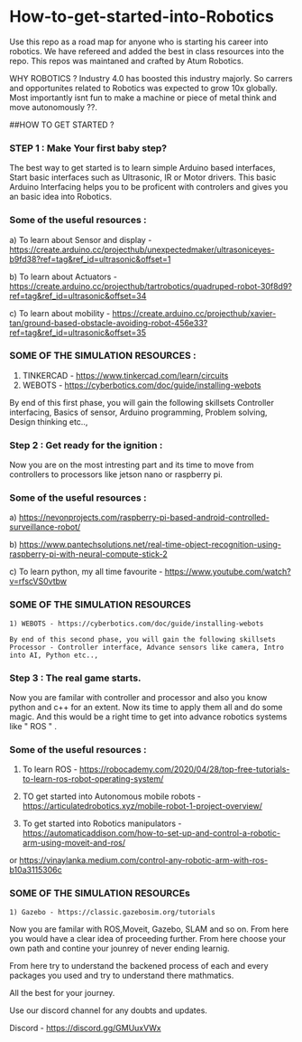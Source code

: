 # How-to-get-started-into-Robotics
Use this repo as a road map for anyone who is starting his career into robotics. We have refereed and added the best in class resources into the repo.
This repos was maintaned and crafted by Atum Robotics.


WHY ROBOTICS ?
Industry 4.0 has boosted this industry majorly. So carrers and opportunites related to Robotics was expected to grow 10x globally. Most importantly isnt fun to make a machine or piece of metal think and move autonomously ??.


##HOW TO GET STARTED ?



### STEP 1 : Make Your first baby step?

  The best way to get started is to learn simple Arduino based interfaces, Start basic interfaces such as Ultrasonic, IR or Motor drivers. This basic     Arduino Interfacing helps you to be proficent with controlers and gives you an basic idea into Robotics.

  ### Some of the useful resources :

  a) To learn about Sensor and display - https://create.arduino.cc/projecthub/unexpectedmaker/ultrasoniceyes-b9fd38?ref=tag&ref_id=ultrasonic&offset=1
  
  b) To learn about Actuators - https://create.arduino.cc/projecthub/tartrobotics/quadruped-robot-30f8d9?ref=tag&ref_id=ultrasonic&offset=34
  
  c) To learn about mobility - https://create.arduino.cc/projecthub/xavier-tan/ground-based-obstacle-avoiding-robot-456e33?ref=tag&ref_id=ultrasonic&offset=35

### SOME OF THE SIMULATION RESOURCES :

1) TINKERCAD - https://www.tinkercad.com/learn/circuits
2) WEBOTS - https://cyberbotics.com/doc/guide/installing-webots

By end of this first phase, you will gain the following skillsets Controller interfacing, Basics of sensor, Arduino programming, Problem solving, Design thinking etc..,



### Step 2 : Get ready for the ignition :


  Now you are on the most intresting part and its time to move from controllers to processors like jetson nano or raspberry pi.

   ### Some of the useful resources :

   a) https://nevonprojects.com/raspberry-pi-based-android-controlled-surveillance-robot/
   
   b) https://www.pantechsolutions.net/real-time-object-recognition-using-raspberry-pi-with-neural-compute-stick-2
   
   c) To learn python, my all time favourite - https://www.youtube.com/watch?v=rfscVS0vtbw 

  ### SOME OF THE SIMULATION RESOURCES 
    
    1) WEBOTS - https://cyberbotics.com/doc/guide/installing-webots
    
    By end of this second phase, you will gain the following skillsets Processor - Controller interface, Advance sensors like camera, Intro into AI, Python etc..,



### Step 3 : The real game starts.


 Now you are familar with controller and processor and also you know python and c++ for an extent. Now its time to apply them all and do some magic.
And this would be a right time to get into advance robotics systems like " ROS " .

### Some of the useful resources :

1) To learn ROS - https://robocademy.com/2020/04/28/top-free-tutorials-to-learn-ros-robot-operating-system/

2) TO get started into Autonomous mobile robots - https://articulatedrobotics.xyz/mobile-robot-1-project-overview/

3) To get started into Robotics manipulators - https://automaticaddison.com/how-to-set-up-and-control-a-robotic-arm-using-moveit-and-ros/

or
https://vinaylanka.medium.com/control-any-robotic-arm-with-ros-b10a3115306c

  ### SOME OF THE SIMULATION RESOURCEs
    
    1) Gazebo - https://classic.gazebosim.org/tutorials
    
  Now you are familar with ROS,Moveit, Gazebo, SLAM and so on. From here you would have a clear idea of proceeding further. From here choose your own path and contine your jounrey of never ending learnig.

From here try to understand the backened process of each and every packages you used and try to understand there mathmatics.

All the best for your journey.

Use our discord channel for any doubts and updates.

Discord - https://discord.gg/GMUuxVWx

    
    








